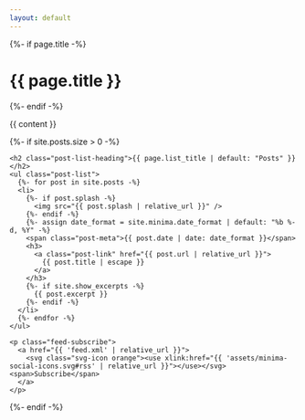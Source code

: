 ```yaml
---
layout: default
---
```


<div class="home">
  {%- if page.title -%}
    <h1 class="page-heading">{{ page.title }}</h1>
  {%- endif -%}

  {{ content }}

  {%- if site.posts.size > 0 -%}

    <h2 class="post-list-heading">{{ page.list_title | default: "Posts" }}</h2>
    <ul class="post-list">
      {%- for post in site.posts -%}
      <li>
        {%- if post.splash -%}
          <img src="{{ post.splash | relative_url }}" />
        {%- endif -%}
        {%- assign date_format = site.minima.date_format | default: "%b %-d, %Y" -%}
        <span class="post-meta">{{ post.date | date: date_format }}</span>
        <h3>
          <a class="post-link" href="{{ post.url | relative_url }}">
            {{ post.title | escape }}
          </a>
        </h3>
        {%- if site.show_excerpts -%}
          {{ post.excerpt }}
        {%- endif -%}
      </li>
      {%- endfor -%}
    </ul>

    <p class="feed-subscribe">
      <a href="{{ 'feed.xml' | relative_url }}">
        <svg class="svg-icon orange"><use xlink:href="{{ 'assets/minima-social-icons.svg#rss' | relative_url }}"></use></svg><span>Subscribe</span>
      </a>
    </p>
  {%- endif -%}

</div>